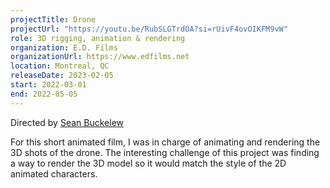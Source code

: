 ```yaml
---
projectTitle: Drone
projectUrl: "https://youtu.be/RubSLGTrdOA?si=rUivF4ovOIKFM9vW"
role: 3D rigging, animation & rendering
organization: E.D. Films
organizationUrl: https://www.edfilms.net
location: Montreal, QC
releaseDate: 2023-02-05
start: 2022-03-01
end: 2022-05-05
---
```


Directed by [Sean Buckelew](#)

For this short animated film, I was in charge of animating and rendering the 3D shots of the drone. The interesting challenge of this project was finding a way to render the 3D model so it would match the style of the 2D animated characters.
